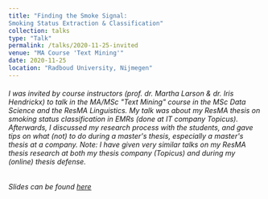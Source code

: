 ```yaml
---
title: "Finding the Smoke Signal:
Smoking Status Extraction & Classification"
collection: talks
type: "Talk"
permalink: /talks/2020-11-25-invited
venue: "MA Course 'Text Mining'"
date: 2020-11-25
location: "Radboud University, Nijmegen"
---
```


###### I was invited by course instructors (prof. dr. Martha Larson & dr. Iris Hendrickx) to talk in the MA/MSc "Text Mining" course in the MSc Data Science and the ResMA Linguistics. My talk was about my ResMA thesis on smoking status classification in EMRs (done at IT company Topicus). Afterwards, I discussed my research process with the students, and gave tips on what (not) to do during a master's thesis, especially a master's thesis at a company. Note: I have given very similar talks on my ResMA thesis research at both my thesis company (Topicus) and during my (online) thesis defense.

###### Slides can be found [here](invited_slides.pdf)
